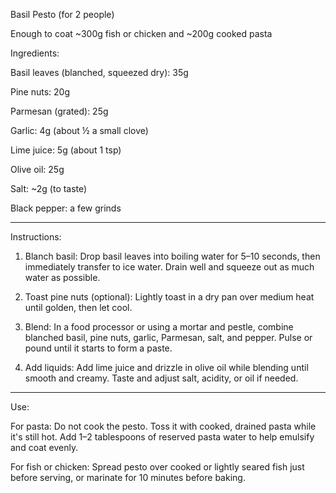 Basil Pesto (for 2 people)

Enough to coat ~300g fish or chicken and ~200g cooked pasta

Ingredients:

Basil leaves (blanched, squeezed dry): 35g

Pine nuts: 20g

Parmesan (grated): 25g

Garlic: 4g (about ½ a small clove)

Lime juice: 5g (about 1 tsp)

Olive oil: 25g

Salt: ~2g (to taste)

Black pepper: a few grinds



---

Instructions:

1. Blanch basil:
Drop basil leaves into boiling water for 5–10 seconds, then immediately transfer to ice water. Drain well and squeeze out as much water as possible.


2. Toast pine nuts (optional):
Lightly toast in a dry pan over medium heat until golden, then let cool.


3. Blend:
In a food processor or using a mortar and pestle, combine blanched basil, pine nuts, garlic, Parmesan, salt, and pepper. Pulse or pound until it starts to form a paste.


4. Add liquids:
Add lime juice and drizzle in olive oil while blending until smooth and creamy. Taste and adjust salt, acidity, or oil if needed.




---

Use:

For pasta:
Do not cook the pesto. Toss it with cooked, drained pasta while it's still hot. Add 1–2 tablespoons of reserved pasta water to help emulsify and coat evenly.

For fish or chicken:
Spread pesto over cooked or lightly seared fish just before serving, or marinate for 10 minutes before baking.


